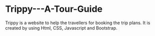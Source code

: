 # Trippy---A-Tour-Guide
Trippy is a website to help the travellers for booking the trip plans. It is created by using Html, CSS, Javascript and Bootstrap.
